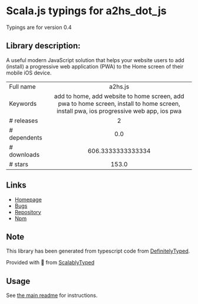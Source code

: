 
# Scala.js typings for a2hs_dot_js

Typings are for version 0.4

## Library description:
A useful modern JavaScript solution that helps your website users to add (install) a progressive web application (PWA) to the Home screen of their mobile iOS device.

|                    |                 |
| ------------------ | :-------------: |
| Full name          | a2hs.js |
| Keywords           | add to home, add website to home screen, add pwa to home screen, install to home screen, install pwa, ios progressive web app, ios pwa |
| # releases         | 2 |
| # dependents       | 0.0 |
| # downloads        | 606.3333333333334 |
| # stars            | 153.0 |

## Links
- [Homepage](https://github.io/koddr/a2hs.js)
- [Bugs](https://github.com/koddr/a2hs.js/issues)
- [Repository](https://github.com/koddr/a2hs.js)
- [Npm](https://www.npmjs.com/package/a2hs.js)
    


## Note
This library has been generated from typescript code from [DefinitelyTyped](https://definitelytyped.org).

Provided with :purple_heart: from [ScalablyTyped](https://github.com/oyvindberg/ScalablyTyped)

## Usage
See [the main readme](../../readme.md) for instructions.


